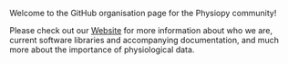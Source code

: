 Welcome to the GitHub organisation page for the Physiopy community!

Please check out our [Website](https://physiopy.github.io) for more information about who we are, current software libraries and accompanying documentation, and much more about the importance of physiological data.
